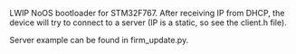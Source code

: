 LWIP NoOS bootloader for STM32F767. After receiving IP from DHCP, the device will try to connect to a server (IP is a static, so see the client.h file).

Server example can be found in firm_update.py.
